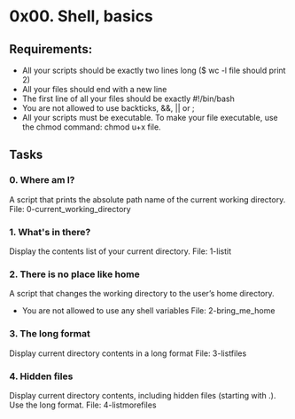 # 0x00. Shell, basics
## Requirements:
* All your scripts should be exactly two lines long ($ wc -l file should print 2)
* All your files should end with a new line
* The first line of all your files should be exactly #!/bin/bash
* You are not allowed to use backticks, &&, || or ;
* All your scripts must be executable. To make your file executable, use the chmod command: chmod u+x file.

## Tasks
### 0. Where am I?
 A script that prints the absolute path name of the current working directory.
 File: 0-current_working_directory

### 1. What's in there?
 Display the contents list of your current directory.
 File: 1-listit

### 2. There is no place like home
 A script that changes the working directory to the user’s home directory.
 * You are not allowed to use any shell variables
 File: 2-bring_me_home

### 3. The long format
 Display current directory contents in a long format
 File: 3-listfiles

### 4. Hidden files
 Display current directory contents, including hidden files (starting with .). Use the long format.
 File: 4-listmorefiles
 
